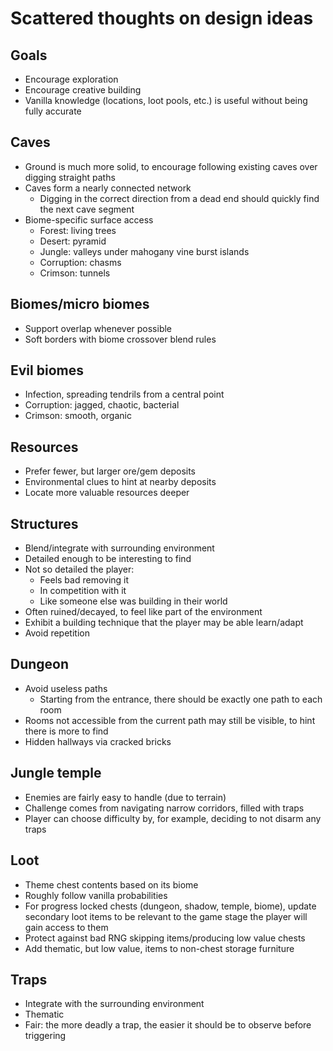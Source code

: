 # Scattered thoughts on design ideas

## Goals
- Encourage exploration
- Encourage creative building
- Vanilla knowledge (locations, loot pools, etc.) is useful without being fully accurate

## Caves
- Ground is much more solid, to encourage following existing caves over digging straight paths
- Caves form a nearly connected network
  - Digging in the correct direction from a dead end should quickly find the next cave segment
- Biome-specific surface access
  - Forest: living trees
  - Desert: pyramid
  - Jungle: valleys under mahogany vine burst islands
  - Corruption: chasms
  - Crimson: tunnels

## Biomes/micro biomes
- Support overlap whenever possible
- Soft borders with biome crossover blend rules

## Evil biomes
- Infection, spreading tendrils from a central point
- Corruption: jagged, chaotic, bacterial
- Crimson: smooth, organic

## Resources
- Prefer fewer, but larger ore/gem deposits
- Environmental clues to hint at nearby deposits
- Locate more valuable resources deeper

## Structures
- Blend/integrate with surrounding environment
- Detailed enough to be interesting to find
- Not so detailed the player:
  - Feels bad removing it
  - In competition with it
  - Like someone else was building in their world
- Often ruined/decayed, to feel like part of the environment
- Exhibit a building technique that the player may be able learn/adapt
- Avoid repetition

## Dungeon
- Avoid useless paths
  - Starting from the entrance, there should be exactly one path to each room
- Rooms not accessible from the current path may still be visible, to hint there is more to find
- Hidden hallways via cracked bricks

## Jungle temple
- Enemies are fairly easy to handle (due to terrain)
- Challenge comes from navigating narrow corridors, filled with traps
- Player can choose difficulty by, for example, deciding to not disarm any traps

## Loot
- Theme chest contents based on its biome
- Roughly follow vanilla probabilities
- For progress locked chests (dungeon, shadow, temple, biome), update secondary loot items
  to be relevant to the game stage the player will gain access to them
- Protect against bad RNG skipping items/producing low value chests
- Add thematic, but low value, items to non-chest storage furniture

## Traps
- Integrate with the surrounding environment
- Thematic
- Fair: the more deadly a trap, the easier it should be to observe before triggering
